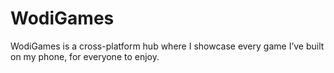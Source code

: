 # WodiGames
WodiGames is a cross-platform hub where I showcase every game I’ve built on my phone, for everyone to enjoy.
